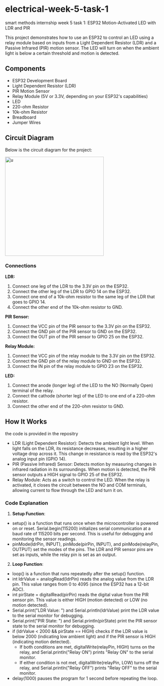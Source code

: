 # electrical-week-5-task-1

smart methods internship week 5 task 1: ESP32 Motion-Activated LED with LDR and PIR

This project demonstrates how to use an ESP32 to control an LED using a relay module based on inputs from a Light Dependent Resistor (LDR) and a Passive Infrared (PIR) motion sensor. The LED will turn on when the ambient light is below a certain threshold and motion is detected.

## Components
- ESP32 Development Board
- Light Dependent Resistor (LDR)
- PIR Motion Sensor
- Relay Module (5V or 3.3V, depending on your ESP32's capabilities)
- LED
- 220-ohm Resistor
- 10k-ohm Resistor
- Breadboard
- Jumper Wires

## Circuit Diagram

Below is the circuit diagram for the project:

<img width="322" alt="u" src="https://github.com/user-attachments/assets/f5e04b1e-f726-4f0c-9762-c8a3a125d89a">

### Connections

**LDR:**
1. Connect one leg of the LDR to the 3.3V pin on the ESP32.
2. Connect the other leg of the LDR to GPIO 14 on the ESP32.
3. Connect one end of a 10k-ohm resistor to the same leg of the LDR that goes to GPIO 14.
4. Connect the other end of the 10k-ohm resistor to GND.

**PIR Sensor:**
1. Connect the VCC pin of the PIR sensor to the 3.3V pin on the ESP32.
2. Connect the GND pin of the PIR sensor to GND on the ESP32.
3. Connect the OUT pin of the PIR sensor to GPIO 25 on the ESP32.

**Relay Module:**
1. Connect the VCC pin of the relay module to the 3.3V pin on the ESP32.
2. Connect the GND pin of the relay module to GND on the ESP32.
3. Connect the IN pin of the relay module to GPIO 23 on the ESP32.

**LED:**
1. Connect the anode (longer leg) of the LED to the NO (Normally Open) terminal of the relay.
2. Connect the cathode (shorter leg) of the LED to one end of a 220-ohm resistor.
3. Connect the other end of the 220-ohm resistor to GND.

## How It Works

the code is provided in the repositry 

- LDR (Light Dependent Resistor): Detects the ambient light level. When light falls on the LDR, its resistance decreases, resulting in a higher voltage drop across it. This change in resistance is read by the ESP32's analog input pin (GPIO 14).
- PIR (Passive Infrared) Sensor: Detects motion by measuring changes in infrared radiation in its surroundings. When motion is detected, the PIR sensor outputs a HIGH signal to GPIO 25 of the ESP32.
- Relay Module: Acts as a switch to control the LED. When the relay is activated, it closes the circuit between the NO and COM terminals, allowing current to flow through the LED and turn it on.

### Code Explanation

1. **Setup Function**:
- setup() is a function that runs once when the microcontroller is powered on or reset.
Serial.begin(115200) initializes serial communication at a baud rate of 115200 bits per second. This is useful for debugging and monitoring the sensor readings.
- pinMode(ldrPin, INPUT), pinMode(pirPin, INPUT), and pinMode(relayPin, OUTPUT) set the modes of the pins. The LDR and PIR sensor pins are set as inputs, while the relay pin is set as an output.

2. **Loop Function**:
- loop() is a function that runs repeatedly after the setup() function.
- int ldrValue = analogRead(ldrPin) reads the analog value from the LDR pin. This value ranges from 0 to 4095 (since the ESP32 has a 12-bit ADC).
- int pirState = digitalRead(pirPin) reads the digital value from the PIR sensor pin. This value is either HIGH (motion detected) or LOW (no motion detected).
- Serial.print("LDR Value: ") and Serial.println(ldrValue) print the LDR value to the serial monitor for debugging.
- Serial.print("PIR State: ") and Serial.println(pirState) print the PIR sensor state to the serial monitor for debugging.
- if (ldrValue < 2000 && pirState == HIGH) checks if the LDR value is below 2000 (indicating low ambient light) and if the PIR sensor is HIGH (indicating motion detected).
   - If both conditions are met, digitalWrite(relayPin, HIGH) turns on the relay, and Serial.println("Relay ON") prints "Relay ON" to the serial monitor.
   - If either condition is not met, digitalWrite(relayPin, LOW) turns off the relay, and Serial.println("Relay OFF") prints "Relay OFF" to the serial monitor.
- delay(1000) pauses the program for 1 second before repeating the loop.
